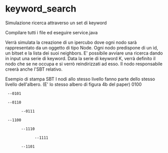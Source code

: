 # keyword_search
Simulazione ricerca attraverso un set di keyword

Compilare tutti i file ed eseguire service.java

Verrà simulata la creazione di un ipercubo dove ogni nodo sarà rappresentato da un oggetto di tipo Node. 
Ogni nodo predispone di un id, un bitset e la lista dei suoi neighbors. 
E' possibile avviare una ricerca dando in input una serie di keyword. Data la serie di keyword K, verrà definito il nodo che se ne occupa e si verrò reindirizzati ad esso. 
Il nodo responsabile creerà anche l'SBT relativo. 


Esempio di stampa SBT
I nodi allo stesso livello fanno parte dello stesso livello dell'albero.
(E' lo stesso albero di figura 4b del paper)
0100

     --0101
     
     --0110
     
           --0111
           
     --1100
     
           --1110
           
                 --1111
                 
           --1101
           
